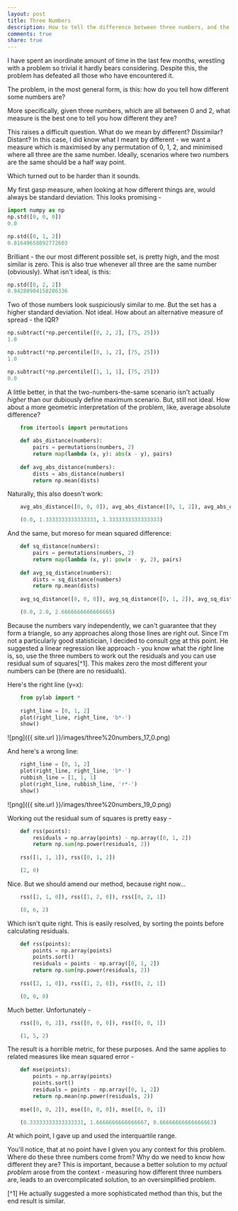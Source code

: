 ```yaml
---
layout: post
title: Three Numbers
description: How to tell the difference between three numbers, and the importance of context.
comments: true
share: true
---
```



I have spent an inordinate amount of time in the last few months, wrestling with
a problem so trivial it hardly bears considering. Despite this, the problem has
defeated all those who have encountered it.

The problem, in the most general form, is this: how do you tell how different
some numbers are?

More specifically, given three numbers, which are all between 0 and 2, what
measure is the best one to tell you how different they are?

This raises a difficult question. What do we mean by different? Dissimilar?
Distant? In this case, I did know what I meant by different - we want a measure
which is maximised by any permutation of 0, 1, 2, and minimised where all three
are the same number. Ideally, scenarios where two numbers are the same should be
a half way point.

Which turned out to be harder than it sounds.

My first gasp measure, when looking at how different things are, would always be
standard deviation. This looks promising -

```python
import numpy as np
np.std([0, 0, 0])
0.0

np.std([0, 1, 2])
0.81649658092772603
```



Brilliant - the our most different possible set, is pretty high, and the most
similar is zero. This is also true whenever all three are the same number
(obviously).  What isn't ideal, is this:

```python
np.std([0, 2, 2])
0.94280904158206336
```



Two of those numbers look suspiciously similar to me. But the set has a higher
standard deviation. Not ideal. How about an alternative measure of spread - the
IQR?

```python
np.subtract(*np.percentile([0, 2, 2], [75, 25]))
1.0

np.subtract(*np.percentile([0, 1, 2], [75, 25]))
1.0

np.subtract(*np.percentile([1, 1, 1], [75, 25]))
0.0
```



A little better, in that the two-numbers-the-same scenario isn't actually
*higher* than our dubiously define maximum scenario. But, still not ideal. How
about a more geometric interpretation of the problem, like, average absolute
difference?

```python
    from itertools import permutations
    
    def abs_distance(numbers):
        pairs = permutations(numbers, 2)
        return map(lambda (x, y): abs(x - y), pairs)
    
    def avg_abs_distance(numbers):
        dists = abs_distance(numbers)
        return np.mean(dists)
```

Naturally, this also doesn't work:

```python
    avg_abs_distance([0, 0, 0]), avg_abs_distance([0, 1, 2]), avg_abs_distance([0, 2, 2])

    (0.0, 1.3333333333333333, 1.3333333333333333)
```


And the same, but moreso for mean squared difference:

```python
    def sq_distance(numbers):
        pairs = permutations(numbers, 2)
        return map(lambda (x, y): pow(x - y, 2), pairs)
    
    def avg_sq_distance(numbers):
        dists = sq_distance(numbers)
        return np.mean(dists)
    
    avg_sq_distance([0, 0, 0]), avg_sq_distance([0, 1, 2]), avg_sq_distance([0, 2, 2])

    (0.0, 2.0, 2.6666666666666665)
```


Because the numbers vary independently, we can't guarantee that they form a
triangle, so any approaches along those lines are right out. Since I'm not a
particularly good statistician, I decided to consult
[one](http://smalltown2k.wordpress.com/) at this point. He suggested a linear
regression like approach - you know what the *right* line is, so, use the three
numbers to work out the residuals and you can use residual sum of squares[^1].
This makes zero the most different your numbers can be (there are no residuals).

Here's the right line (y=x):


```python
	from pylab import *
    
    right_line = [0, 1, 2]
    plot(right_line, right_line, 'b*-')
    show()
```

![png]({{ site.url }}/images/three%20numbers_17_0.png)


And here's a wrong line:

```python
    right_line = [0, 1, 2]
    plot(right_line, right_line, 'b*-')
    rubbish_line = [1, 1, 1]
    plot(right_line, rubbish_line, 'r*-')
    show()
```

![png]({{ site.url }}/images/three%20numbers_19_0.png)


Working out the residual sum of squares is pretty easy -

```python
    def rss(points):
        residuals = np.array(points) - np.array([0, 1, 2])
        return np.sum(np.power(residuals, 2))
    
    rss([1, 1, 1]), rss([0, 1, 2])

    (2, 0)
```


Nice. But we should amend our method, because right now...

```python
    rss([2, 1, 0]), rss([1, 2, 0]), rss([0, 2, 1])

    (8, 6, 2)
```


Which isn't quite right. This is easily resolved, by sorting the points before
calculating residuals.

```python
    def rss(points):
        points = np.array(points)
        points.sort()
        residuals = points - np.array([0, 1, 2])
        return np.sum(np.power(residuals, 2))
    
    rss([2, 1, 0]), rss([1, 2, 0]), rss([0, 2, 1])

    (0, 0, 0)
```


Much better. Unfortunately -

```python
    rss([0, 0, 2]), rss([0, 0, 0]), rss([0, 0, 1])

    (1, 5, 2)
```


The result is a horrible metric, for these purposes. And the same applies to
related measures like mean squared error -

```python
    def mse(points):
        points = np.array(points)
        points.sort()
        residuals = points - np.array([0, 1, 2])
        return np.mean(np.power(residuals, 2))
             
    mse([0, 0, 2]), mse([0, 0, 0]), mse([0, 0, 1])

    (0.33333333333333331, 1.6666666666666667, 0.66666666666666663)
```


At which point, I gave up and used the interquartile range.

You'll notice, that at no point have I given you any context for this problem.
Where do these three numbers come from? Why do we need to know how different
they are? This is important, because a better solution to my *actual problem*
arose from the context - measuring how different three numbers are, leads to an
overcomplicated solution, to an oversimplified problem.

[^1] He actually suggested a more sophisticated method than this, but the end
result is similar.
